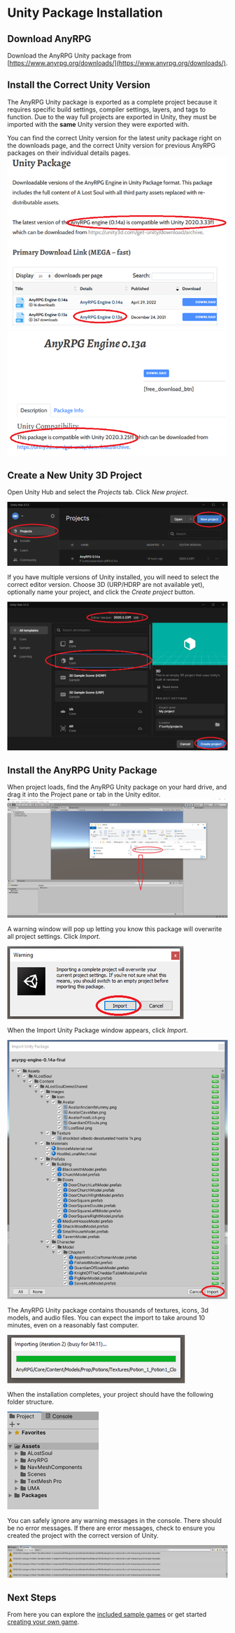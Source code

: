 # Unity Package Installation

## Download AnyRPG

Download the AnyRPG Unity package from [https://www.anyrpg.org/downloads/](https://www.anyrpg.org/downloads/).

## Install the Correct Unity Version

The AnyRPG Unity package is exported as a complete project because it requires specific build settings, compiler settings, layers, and tags to function. Due to the way full projects are exported in Unity, they must be imported with the **same** Unity version they were exported with.

You can find the correct Unity version for the latest unity package right on the downloads page, and the correct Unity version for previous AnyRPG packages on their individual details pages.\
![](<../../.gitbook/assets/Untitled (1).png>)![](<../../.gitbook/assets/image (83).png>)

## Create a New Unity 3D Project

Open Unity Hub and select the _Projects_ tab.  Click _New project_.

![](../../.gitbook/assets/Untitled.png)

If you have multiple versions of Unity installed, you will need to select the correct editor version.  Choose 3D (URP/HDRP are not available yet), optionally name your project, and click the _Create project_ button.

![](<../../.gitbook/assets/image (89).png>)

## Install the AnyRPG Unity Package

When project loads, find the AnyRPG Unity package on your hard drive, and drag it into the Project pane or tab in the Unity editor.\
![](<../../.gitbook/assets/image (66).png>)

A warning window will pop up letting you know this package will overwrite all project settings.  Click _Import_.

![](<../../.gitbook/assets/image (24).png>)

When the Import Unity Package window appears, click _Import_.

![](<../../.gitbook/assets/image (86).png>)

The AnyRPG Unity package contains thousands of textures, icons, 3d models, and audio files.  You can expect the import to take around 10 minutes, even on a reasonably fast computer.

![](<../../.gitbook/assets/image (34).png>)

When the installation completes, your project should have the following folder structure.

![](<../../.gitbook/assets/image (53).png>)

You can safely ignore any warning messages in the console.  There should be no error messages.  If there are error messages, check to ensure you created the project with the correct version of Unity.

![](<../../.gitbook/assets/image (50).png>)

## Next Steps

From here you can explore the [included sample games](../included-sample-games.md) or get started [creating your own game](../creating-your-first-game.md).
